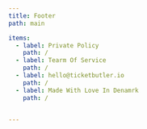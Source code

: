 ```yaml
---
title: Footer
path: main

items:
  - label: Private Policy
    path: /
  - label: Tearm Of Service
    path: /
  - label: hello@ticketbutler.io
    path: /
  - label: Made With Love In Denamrk
    path: /

    
---
```



